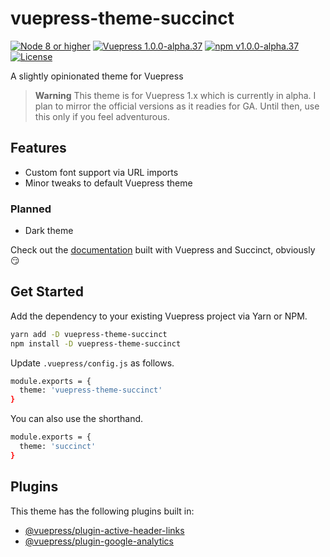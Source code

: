 # vuepress-theme-succinct

[![Node 8 or higher](https://img.shields.io/badge/node-%3E%3D%208-blue.svg)](https://nodejs.org/en/download/)
[![Vuepress 1.0.0-alpha.37](https://img.shields.io/badge/vuepress-1.0.0--alpha.37-blue.svg)](https://vuepress.vuejs.org/)
[![npm v1.0.0-alpha.37](https://img.shields.io/badge/npm-1.0.0--alpha.37-orange.svg)](https://www.npmjs.com/package/vuepress-theme-succinct)
[![License](https://img.shields.io/badge/license-MIT-green.svg)](./LICENSE)

A slightly opinionated theme for Vuepress

> **Warning** This theme is for Vuepress 1.x which is currently in alpha. I plan to mirror the official versions as it readies for GA. Until then, use this only if you feel adventurous.

## Features

- Custom font support via URL imports
- Minor tweaks to default Vuepress theme

### Planned
- Dark theme

Check out the [documentation](https://microflash.github.io/vuepress-theme-succinct/) built with Vuepress and Succinct, obviously :smirk:

## Get Started

Add the dependency to your existing Vuepress project via Yarn or NPM.

```bash
yarn add -D vuepress-theme-succinct
npm install -D vuepress-theme-succinct
```

Update `.vuepress/config.js` as follows.

```bash
module.exports = {
  theme: 'vuepress-theme-succinct'
}
```

You can also use the shorthand.

```bash
module.exports = {
  theme: 'succinct'
}
```

## Plugins

This theme has the following plugins built in:

- [@vuepress/plugin-active-header-links](https://github.com/vuejs/vuepress/tree/master/packages/@vuepress/plugin-active-header-links)
- [@vuepress/plugin-google-analytics](https://github.com/vuejs/vuepress/tree/master/packages/%40vuepress/plugin-google-analytics)
